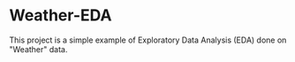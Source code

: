 # Weather-EDA

This project is a simple example of Exploratory Data Analysis (EDA) done on "Weather" data. 
